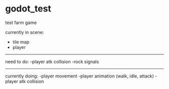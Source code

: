 # godot_test
 test farm game

currently in scene:
- tile map
- player
___________

need to do:
-player atk collision
-rock signals 
___________

currently doing:
-player movement
-player animation (walk, idle, attack)
-player atk collision
